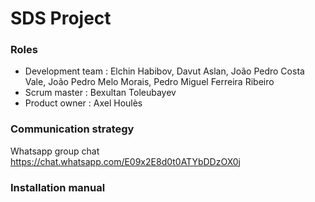 # SDS Project

### Roles
- Development team : Elchin Habibov, Davut Aslan, João Pedro Costa Vale, João Pedro Melo Morais, Pedro Miguel Ferreira Ribeiro
- Scrum master : Bexultan Toleubayev
- Product owner : Axel Houlès

### Communication strategy
Whatsapp group chat 
https://chat.whatsapp.com/E09x2E8d0t0ATYbDDzOX0j

### Installation manual
